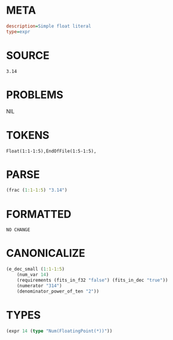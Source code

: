 # META
~~~ini
description=Simple float literal
type=expr
~~~
# SOURCE
~~~roc
3.14
~~~
# PROBLEMS
NIL
# TOKENS
~~~zig
Float(1:1-1:5),EndOfFile(1:5-1:5),
~~~
# PARSE
~~~clojure
(frac (1:1-1:5) "3.14")
~~~
# FORMATTED
~~~roc
NO CHANGE
~~~
# CANONICALIZE
~~~clojure
(e_dec_small (1:1-1:5)
	(num_var 14)
	(requirements (fits_in_f32 "false") (fits_in_dec "true"))
	(numerator "314")
	(denominator_power_of_ten "2"))
~~~
# TYPES
~~~clojure
(expr 14 (type "Num(FloatingPoint(*))"))
~~~